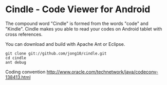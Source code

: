 Cindle - Code Viewer for Android
================================

The compound word "Cindle" is formed from the words "code" and "Kindle".
Cindle makes you able to read your codes on Android tablet with cross references.

You can download and build with Apache Ant or Eclipse.

    git clone git://github.com/jong10/cindle.git
    cd cindle
    ant debug

Coding convention
http://www.oracle.com/technetwork/java/codeconv-138413.html


